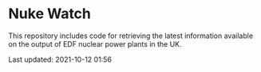 # Nuke Watch

This repository includes code for retrieving the latest information available on the output of EDF nuclear power plants in the UK.

Last updated: 2021-10-12 01:56
